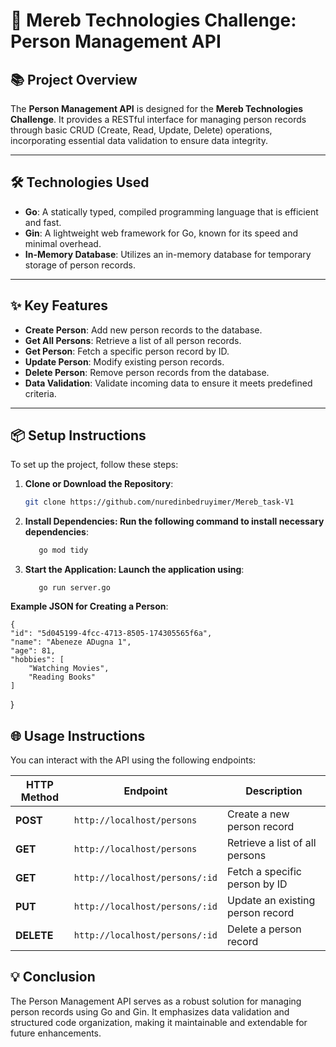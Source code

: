 
# 🚀 **Mereb Technologies Challenge: Person Management API**

## 📚 **Project Overview**
The **Person Management API** is designed for the **Mereb Technologies Challenge**. It provides a RESTful interface for managing person records through basic CRUD (Create, Read, Update, Delete) operations, incorporating essential data validation to ensure data integrity.

---

## 🛠️ **Technologies Used**
- **Go**: A statically typed, compiled programming language that is efficient and fast.
- **Gin**: A lightweight web framework for Go, known for its speed and minimal overhead.
- **In-Memory Database**: Utilizes an in-memory database for temporary storage of person records.

---

## ✨ **Key Features**
- **Create Person**: Add new person records to the database.
- **Get All Persons**: Retrieve a list of all person records.
- **Get Person**: Fetch a specific person record by ID.
- **Update Person**: Modify existing person records.
- **Delete Person**: Remove person records from the database.
- **Data Validation**: Validate incoming data to ensure it meets predefined criteria.

---

## 📦 **Setup Instructions**
To set up the project, follow these steps:

1. **Clone or Download the Repository**:
   ```bash
   git clone https://github.com/nuredinbedruyimer/Mereb_task-V1
2. **Install Dependencies: Run the following command to install necessary dependencies**:
   ```bash
      go mod tidy
3. **Start the Application: Launch the application using**:
   ```
      go run server.go
**Example JSON for Creating a Person**:

    {
    "id": "5d045199-4fcc-4713-8505-174305565f6a",
    "name": "Abeneze ADugna 1",
    "age": 81,
    "hobbies": [
        "Watching Movies",
        "Reading Books"
    ]
}
## 🌐 **Usage Instructions**
You can interact with the API using the following endpoints:

| HTTP Method | Endpoint                       | Description                          |
|-------------|--------------------------------|--------------------------------------|
| **POST**    | `http://localhost/persons`     | Create a new person record          |
| **GET**     | `http://localhost/persons`     | Retrieve a list of all persons      |
| **GET**     | `http://localhost/persons/:id` | Fetch a specific person by ID       |
| **PUT**     | `http://localhost/persons/:id` | Update an existing person record     |
| **DELETE**  | `http://localhost/persons/:id` | Delete a person record              |


 








## 💡 **Conclusion**
The Person Management API serves as a robust solution for managing person records using Go and Gin. It emphasizes data validation and structured code organization, making it maintainable and extendable for future enhancements.


   
